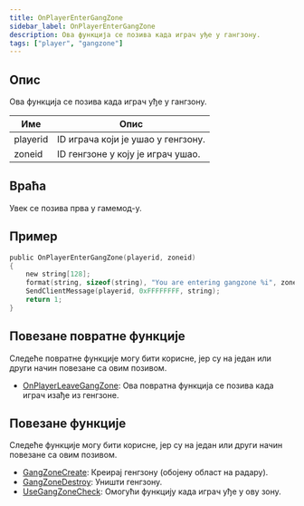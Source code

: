 ```yaml
---
title: OnPlayerEnterGangZone
sidebar_label: OnPlayerEnterGangZone
description: Ова функција се позива када играч уђе у гангзону.
tags: ["player", "gangzone"]
---
```


<VersionWarnSR name='повратна функција' version='omp v1.1.0.2612' />

## Опис

Ова функција се позива када играч уђе у гангзону.

| Име      | Опис                                            |
| -------- | ----------------------------------------------- |
| playerid | ID играча који је ушао у генгзону.              |
| zoneid   | ID генгзоне у коју је играч ушао.               |

## Враћа

Увек се позива прва у гамемод-у.

## Пример

```c
public OnPlayerEnterGangZone(playerid, zoneid)
{
    new string[128];
    format(string, sizeof(string), "You are entering gangzone %i", zoneid);
    SendClientMessage(playerid, 0xFFFFFFFF, string);
    return 1;
}
```

## Повезане повратне функције

Следеће повратне функције могу бити корисне, јер су на један или други начин повезане са овим позивом.

- [OnPlayerLeaveGangZone](OnPlayerLeaveGangZone): Ова повратна функција се позива када играч изађе из генгзоне.

## Повезане функције

Следеће функције могу бити корисне, јер су на један или други начин повезане са овим позивом.

- [GangZoneCreate](../functions/GangZoneCreate): Креирај генгзону (обојену област на радару).
- [GangZoneDestroy](../functions/GangZoneDestroy): Уништи генгзону.
- [UseGangZoneCheck](../functions/UseGangZoneCheck): Омогући функцију када играч уђе у ову зону.